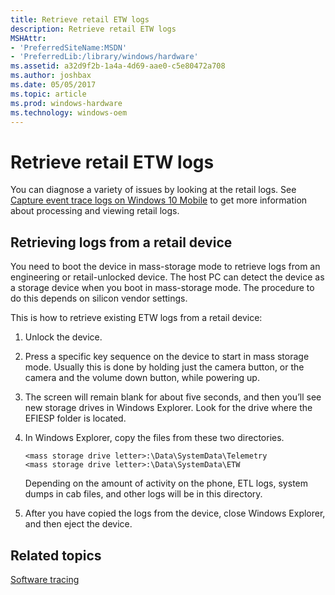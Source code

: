 ```yaml
---
title: Retrieve retail ETW logs
description: Retrieve retail ETW logs
MSHAttr:
- 'PreferredSiteName:MSDN'
- 'PreferredLib:/library/windows/hardware'
ms.assetid: a32d9f2b-1a4a-4d69-aae0-c5e80472a708
ms.author: joshbax
ms.date: 05/05/2017
ms.topic: article
ms.prod: windows-hardware
ms.technology: windows-oem
---
```


# Retrieve retail ETW logs


You can diagnose a variety of issues by looking at the retail logs. See [Capture event trace logs on Windows 10 Mobile](capture-event-trace-logs-on-windows-phone.md) to get more information about processing and viewing retail logs.

## Retrieving logs from a retail device


You need to boot the device in mass-storage mode to retrieve logs from an engineering or retail-unlocked device. The host PC can detect the device as a storage device when you boot in mass-storage mode. The procedure to do this depends on silicon vendor settings.

This is how to retrieve existing ETW logs from a retail device:

1.  Unlock the device.

2.  Press a specific key sequence on the device to start in mass storage mode. Usually this is done by holding just the camera button, or the camera and the volume down button, while powering up.

3.  The screen will remain blank for about five seconds, and then you’ll see new storage drives in Windows Explorer. Look for the drive where the EFIESP folder is located.

4.  In Windows Explorer, copy the files from these two directories.

    ``` syntax
    <mass storage drive letter>:\Data\SystemData\Telemetry
    <mass storage drive letter>:\Data\SystemData\ETW
    ```

    Depending on the amount of activity on the phone, ETL logs, system dumps in cab files, and other logs will be in this directory.

5.  After you have copied the logs from the device, close Windows Explorer, and then eject the device.

## Related topics


[Software tracing](index.md)

 

 







